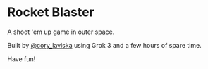 # Rocket Blaster

A shoot 'em up game in outer space.

Built by [@cory_laviska](https://x.com/cory_laviska) using Grok 3 and a few hours of spare time.

Have fun!
